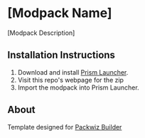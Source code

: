 # [Modpack Name]
[Modpack Description]

## Installation Instructions

1. Download and install [Prism Launcher](https://prismlauncher.org/).
2. Visit this repo's webpage for the zip
3. Import the modpack into Prism Launcher.

## About

Template designed for [Packwiz Builder](https://packwizbuilder.com)

